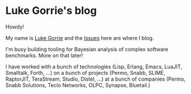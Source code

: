 # Luke Gorrie's blog

Howdy!

My name is [Luke Gorrie](http://lukego.com/) and the [Issues](https://github.com/lukego/blog/issues) here are where I blog.

I'm busy building tooling for Bayesian analysis of complex software benchmarks. More on that later!

I have worked with a bunch of technologies (Lisp, Erlang, Emacs, LuaJIT, Smalltalk, Forth, ...) on a bunch of projects (Permo, Snabb, SLIME, RaptorJIT, TeraStream, Studio, Distel, ...) at a bunch of companies (Permo, Snabb Solutions, Teclo Networks, OLPC, Synapse, Bluetail.)
